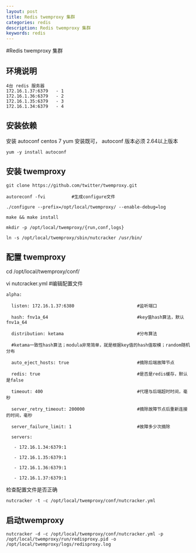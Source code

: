```yaml
---
layout: post
title: Redis twemproxy 集群
categories: redis
description: Redis twemproxy 集群
keywords: redis
---
```


#Redis twemproxy 集群

## 环境说明

```
4台 redis 服务器
172.16.1.37:6379   - 1
172.16.1.36:6379   - 2
172.16.1.35:6379   - 3
172.16.1.34:6379   - 4
```
 

## 安装依赖

安装 autoconf 
centos 7 yum 安装既可， autoconf 版本必须 2.64以上版本

```
yum -y install autoconf
```
 
## 安装 twemproxy 

```
git clone https://github.com/twitter/twemproxy.git

autoreconf -fvi          #生成configure文件

./configure --prefix=/opt/local/twemproxy/ --enable-debug=log

make && make install

mkdir -p /opt/local/twemproxy/{run,conf,logs}

ln -s /opt/local/twemproxy/sbin/nutcracker /usr/bin/
```



## 配置 twemproxy


cd /opt/local/twemproxy/conf/


vi nutcracker.yml          #编辑配置文件

```
alpha:

  listen: 172.16.1.37:6380                        #监听端口

  hash: fnv1a_64                                  #key值hash算法，默认fnv1a_64

  distribution: ketama                            #分布算法      

  #ketama一致性hash算法；modula非常简单，就是根据key值的hash值取模；random随机分布

  auto_eject_hosts: true                          #摘除后端故障节点   

  redis: true                                     #是否是redis缓存，默认是false

  timeout: 400                                    #代理与后端超时时间，毫秒

  server_retry_timeout: 200000                    #摘除故障节点后重新连接的时间，毫秒

  server_failure_limit: 1                         #故障多少次摘除

  servers:

   - 172.16.1.34:6379:1 

   - 172.16.1.35:6379:1 

   - 172.16.1.36:6379:1 

   - 172.16.1.37:6379:1

```

检查配置文件是否正确 

```
nutcracker -t -c /opt/local/twemproxy/conf/nutcracker.yml       
```
 
## 启动twemproxy

```
nutcracker -d -c /opt/local/twemproxy/conf/nutcracker.yml -p /opt/local/twemproxy/run/redisproxy.pid -o /opt/local/twemproxy/logs/redisproxy.log
```